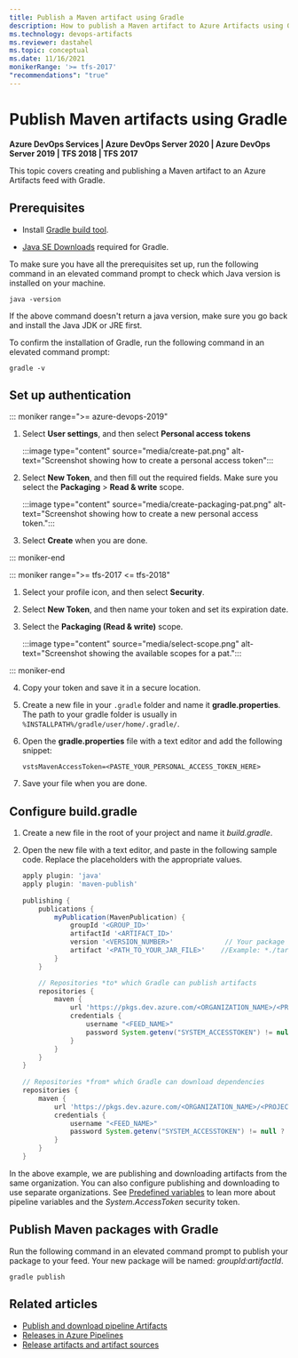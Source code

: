 ```yaml
---
title: Publish a Maven artifact using Gradle
description: How to publish a Maven artifact to Azure Artifacts using Gradle 
ms.technology: devops-artifacts
ms.reviewer: dastahel
ms.topic: conceptual
ms.date: 11/16/2021
monikerRange: '>= tfs-2017'
"recommendations": "true"
---
```


# Publish Maven artifacts using Gradle

**Azure DevOps Services | Azure DevOps Server 2020 | Azure DevOps Server 2019 | TFS 2018 | TFS 2017**

This topic covers creating and publishing a Maven artifact to an Azure Artifacts feed with Gradle.

## Prerequisites

- Install [Gradle build tool](https://gradle.org/install/).

- [Java SE Downloads](https://www.oracle.com/technetwork/java/javase/downloads/index.html) required for Gradle.

To make sure you have all the prerequisites set up, run the following command in an elevated command prompt to check which Java version is installed on your machine.

```Command
java -version
```

If the above command doesn't return a java version, make sure you go back and install the Java JDK or JRE first.

To confirm the installation of Gradle, run the following command in an elevated command prompt:

```Command
gradle -v
```

## Set up authentication

::: moniker range=">= azure-devops-2019"

1. Select **User settings**, and then select **Personal access tokens**

    :::image type="content" source="media/create-pat.png" alt-text="Screenshot showing how to create a personal access token":::

2. Select **New Token**, and then fill out the required fields. Make sure you select the **Packaging** > **Read & write** scope.

    :::image type="content" source="media/create-packaging-pat.png" alt-text="Screenshot showing how to create a new personal access token.":::  

3. Select **Create** when you are done.

::: moniker-end

::: moniker range=">= tfs-2017 <= tfs-2018"

1. Select your profile icon, and then select **Security**.

2. Select **New Token**, and then name your token and set its expiration date.

3. Select the **Packaging (Read & write)** scope.

    :::image type="content" source="media/select-scope.png" alt-text="Screenshot showing the available scopes for a pat.":::

::: moniker-end

4. Copy your token and save it in a secure location.

5. Create a new file in your `.gradle` folder and name it **gradle.properties**. The path to your gradle folder is usually in `%INSTALLPATH%/gradle/user/home/.gradle/`.

6. Open the **gradle.properties** file with a text editor and add the following snippet:

    ```
    vstsMavenAccessToken=<PASTE_YOUR_PERSONAL_ACCESS_TOKEN_HERE>
    ```

7. Save your file when you are done.

## Configure build.gradle

1. Create a new file in the root of your project and name it *build.gradle*.

1. Open the new file with a text editor, and paste in the following sample code. Replace the placeholders with the appropriate values.

    ```groovy
    apply plugin: 'java' 
    apply plugin: 'maven-publish' 
     
    publishing { 
        publications { 
            myPublication(MavenPublication) { 
                groupId '<GROUP_ID>' 
                artifactId '<ARTIFACT_ID>' 
                version '<VERSION_NUMBER>'             // Your package version
                artifact '<PATH_TO_YOUR_JAR_FILE>'    //Example: *./target/myJavaClasses.jar*
            } 
        } 
    
        // Repositories *to* which Gradle can publish artifacts 
        repositories { 
            maven { 
                url 'https://pkgs.dev.azure.com/<ORGANIZATION_NAME>/<PROJECT_NAME>/_packaging/<FEED_NAME>/maven/v1' 
                credentials { 
                    username "<FEED_NAME>" 
                    password System.getenv("SYSTEM_ACCESSTOKEN") != null ? System.getenv("SYSTEM_ACCESSTOKEN") : vstsMavenAccessToken 
                } 
            } 
        } 
    } 
     
    // Repositories *from* which Gradle can download dependencies
    repositories { 
        maven { 
            url 'https://pkgs.dev.azure.com/<ORGANIZATION_NAME>/<PROJECT_NAME>/_packaging/<FEED_NAME>/maven/v1' 
            credentials { 
                username "<FEED_NAME>" 
                password System.getenv("SYSTEM_ACCESSTOKEN") != null ? System.getenv("SYSTEM_ACCESSTOKEN") : vstsMavenAccessToken 
            } 
        } 
    } 
    ```

In the above example, we are publishing and downloading artifacts from the same organization. You can also configure publishing and downloading to use separate organizations. See [Predefined variables](../../pipelines/build/variables.md#systemaccesstoken) to lean more about pipeline variables and the *System.AccessToken* security token.

## Publish Maven packages with Gradle

Run the following command in an elevated command prompt to publish your package to your feed. Your new package will be named: *groupId:artifactId*.

```Command
gradle publish
```

## Related articles

- [Publish and download pipeline Artifacts](../../pipelines/artifacts/pipeline-artifacts.md)
- [Releases in Azure Pipelines](../../pipelines/release/releases.md)
- [Release artifacts and artifact sources](../../pipelines/release/artifacts.md)
